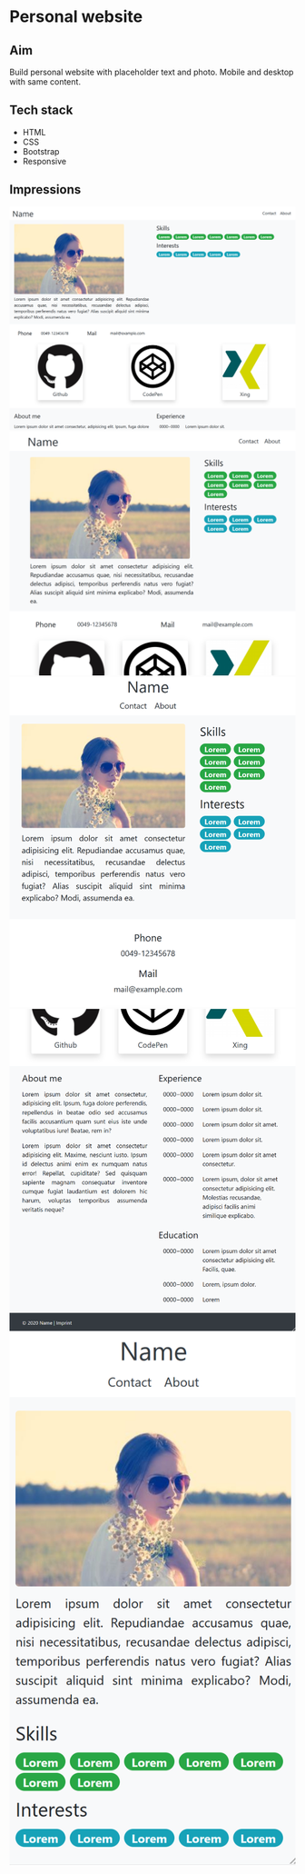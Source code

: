 # Personal website

## Aim

Build personal website with placeholder text and photo. Mobile and desktop with same content.

## Tech stack

- HTML
- CSS
- Bootstrap
- Responsive

## Impressions

<img src="./images/Screenshot-desktop.png"> 
<img src="./images/Screenshot-tablet.png">
<img src="./images/Screenshot-iPad-top.png">
<img src="./images/Screenshot-iPad-bottom.png">
<img src="./images/Screenshot-mobile.png">
